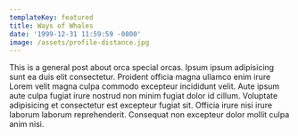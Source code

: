 ```yaml
---
templateKey: featured
title: Ways of Whales
date: '1999-12-31 11:59:59 -0800'
image: /assets/profile-distance.jpg
---
```

This is a general post about orca special orcas. Ipsum ipsum adipisicing sunt ea duis elit consectetur. Proident officia magna ullamco enim irure Lorem velit magna culpa commodo excepteur incididunt velit. Aute ipsum aute culpa fugiat irure nostrud non minim fugiat dolor id cillum. Voluptate adipisicing et consectetur est excepteur fugiat sit. Officia irure nisi irure laborum laborum reprehenderit. Consequat non excepteur dolor mollit culpa anim nisi.
